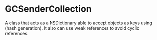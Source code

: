# GCSenderCollection

A class that acts as a NSDictionary able to accept objects as keys using (hash generation). It also can use weak references to avoid cyclic references.
